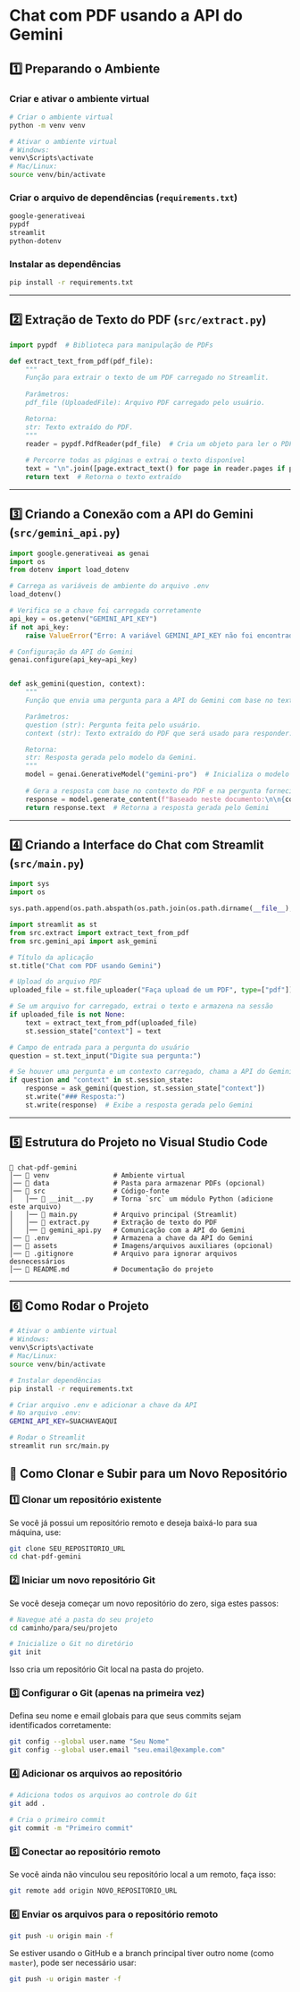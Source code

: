 # Chat com PDF usando a API do Gemini

## 1️⃣ Preparando o Ambiente

### Criar e ativar o ambiente virtual
```bash
# Criar o ambiente virtual
python -m venv venv

# Ativar o ambiente virtual
# Windows:
venv\Scripts\activate
# Mac/Linux:
source venv/bin/activate
```

### Criar o arquivo de dependências (`requirements.txt`)
```txt
google-generativeai
pypdf
streamlit
python-dotenv
```

### Instalar as dependências
```bash
pip install -r requirements.txt
```

---

## 2️⃣ Extração de Texto do PDF (`src/extract.py`)
```python
import pypdf  # Biblioteca para manipulação de PDFs

def extract_text_from_pdf(pdf_file):
    """
    Função para extrair o texto de um PDF carregado no Streamlit.
    
    Parâmetros:
    pdf_file (UploadedFile): Arquivo PDF carregado pelo usuário.

    Retorna:
    str: Texto extraído do PDF.
    """
    reader = pypdf.PdfReader(pdf_file)  # Cria um objeto para ler o PDF
    
    # Percorre todas as páginas e extrai o texto disponível
    text = "\n".join([page.extract_text() for page in reader.pages if page.extract_text()])
    return text  # Retorna o texto extraído
```

---

## 3️⃣ Criando a Conexão com a API do Gemini (`src/gemini_api.py`)
```python
import google.generativeai as genai
import os
from dotenv import load_dotenv

# Carrega as variáveis de ambiente do arquivo .env
load_dotenv()

# Verifica se a chave foi carregada corretamente
api_key = os.getenv("GEMINI_API_KEY")
if not api_key:
    raise ValueError("Erro: A variável GEMINI_API_KEY não foi encontrada. Verifique o arquivo .env.")

# Configuração da API do Gemini
genai.configure(api_key=api_key)


def ask_gemini(question, context):
    """
    Função que envia uma pergunta para a API do Gemini com base no texto do PDF.

    Parâmetros:
    question (str): Pergunta feita pelo usuário.
    context (str): Texto extraído do PDF que será usado para responder.

    Retorna:
    str: Resposta gerada pelo modelo da Gemini.
    """
    model = genai.GenerativeModel("gemini-pro")  # Inicializa o modelo Gemini
    
    # Gera a resposta com base no contexto do PDF e na pergunta fornecida
    response = model.generate_content(f"Baseado neste documento:\n\n{context}\n\nResponda: {question}")
    return response.text  # Retorna a resposta gerada pelo Gemini
```

---

## 4️⃣ Criando a Interface do Chat com Streamlit (`src/main.py`)
```python
import sys
import os

sys.path.append(os.path.abspath(os.path.join(os.path.dirname(__file__), "..")))

import streamlit as st
from src.extract import extract_text_from_pdf
from src.gemini_api import ask_gemini

# Título da aplicação
st.title("Chat com PDF usando Gemini")

# Upload do arquivo PDF
uploaded_file = st.file_uploader("Faça upload de um PDF", type=["pdf"])

# Se um arquivo for carregado, extrai o texto e armazena na sessão
if uploaded_file is not None:
    text = extract_text_from_pdf(uploaded_file)
    st.session_state["context"] = text

# Campo de entrada para a pergunta do usuário
question = st.text_input("Digite sua pergunta:")

# Se houver uma pergunta e um contexto carregado, chama a API do Gemini
if question and "context" in st.session_state:
    response = ask_gemini(question, st.session_state["context"])
    st.write("### Resposta:")
    st.write(response)  # Exibe a resposta gerada pelo Gemini
```

---

## 5️⃣ Estrutura do Projeto no Visual Studio Code
```
📂 chat-pdf-gemini
│── 📂 venv                # Ambiente virtual
│── 📂 data                # Pasta para armazenar PDFs (opcional)
│── 📂 src                 # Código-fonte
│   │── 📜 __init__.py     # Torna `src` um módulo Python (adicione este arquivo)
│   │── 📜 main.py         # Arquivo principal (Streamlit)
│   │── 📜 extract.py      # Extração de texto do PDF
│   │── 📜 gemini_api.py   # Comunicação com a API do Gemini
│── 📜 .env                # Armazena a chave da API do Gemini
│── 📂 assets              # Imagens/arquivos auxiliares (opcional)
│── 📜 .gitignore          # Arquivo para ignorar arquivos desnecessários
│── 📜 README.md           # Documentação do projeto
```

---

## 6️⃣ Como Rodar o Projeto
```bash
# Ativar o ambiente virtual
# Windows:
venv\Scripts\activate
# Mac/Linux:
source venv/bin/activate

# Instalar dependências
pip install -r requirements.txt

# Criar arquivo .env e adicionar a chave da API
# No arquivo .env:
GEMINI_API_KEY=SUACHAVEAQUI

# Rodar o Streamlit
streamlit run src/main.py
```

## 🔄 Como Clonar e Subir para um Novo Repositório

### 1️⃣ Clonar um repositório existente
Se você já possui um repositório remoto e deseja baixá-lo para sua máquina, use:
```bash
git clone SEU_REPOSITORIO_URL
cd chat-pdf-gemini
```

### 2️⃣ Iniciar um novo repositório Git
Se você deseja começar um novo repositório do zero, siga estes passos:
```bash
# Navegue até a pasta do seu projeto
cd caminho/para/seu/projeto

# Inicialize o Git no diretório
git init
```
Isso cria um repositório Git local na pasta do projeto.

### 3️⃣ Configurar o Git (apenas na primeira vez)
Defina seu nome e email globais para que seus commits sejam identificados corretamente:
```bash
git config --global user.name "Seu Nome"
git config --global user.email "seu.email@example.com"
```

### 4️⃣ Adicionar os arquivos ao repositório
```bash
# Adiciona todos os arquivos ao controle do Git
git add .

# Cria o primeiro commit
git commit -m "Primeiro commit"
```

### 5️⃣ Conectar ao repositório remoto
Se você ainda não vinculou seu repositório local a um remoto, faça isso:
```bash
git remote add origin NOVO_REPOSITORIO_URL
```

### 6️⃣ Enviar os arquivos para o repositório remoto
```bash
git push -u origin main -f
```
Se estiver usando o GitHub e a branch principal tiver outro nome (como `master`), pode ser necessário usar:
```bash
git push -u origin master -f
```

